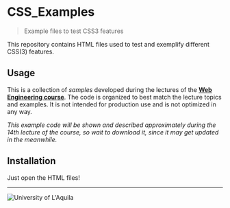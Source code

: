# CSS_Examples
> Example files to test CSS3 features

This repository contains HTML files used to test and exemplify different CSS(3) features.

## Usage

This is a collection of *samples* developed during the lectures of the  [**Web Engineering course**](https://people.disim.univaq.it/~dellapenna/content.php?page=students). The code is organized to best match the lecture topics and examples. It is not intended for production use and is not optimized in any way. 

*This example code will be shown and described approximately during the 14th lecture of the course, so wait to download it, since it may get updated in the meanwhile.*

## Installation

Just open the HTML files!


---

![University of L'Aquila](https://www.disim.univaq.it/skins/aqua/img/logo2021-2.png)

